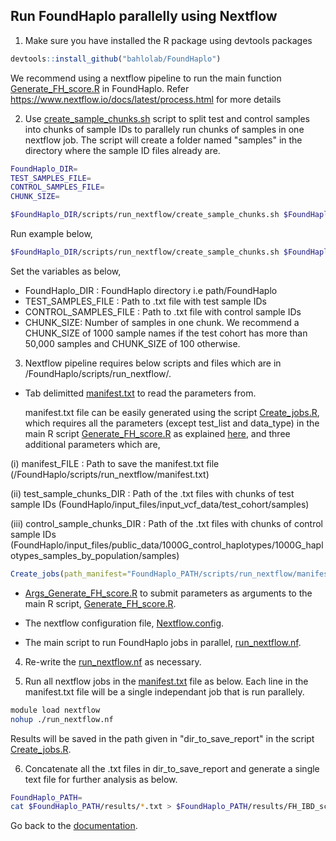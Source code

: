 ## Run FoundHaplo parallelly using Nextflow

1. Make sure you have installed the R package using devtools packages

```R
devtools::install_github("bahlolab/FoundHaplo")
```

We recommend using a nextflow pipeline to run the main function [Generate_FH_score.R](https://github.com/bahlolab/FoundHaplo/blob/main/R/Generate_FH_score.R) in FoundHaplo. Refer https://www.nextflow.io/docs/latest/process.html for more details

2. Use [create_sample_chunks.sh](https://github.com/bahlolab/FoundHaplo/blob/main/scripts/run_nextflow/create_sample_chunks.sh) script to split test and control samples into chunks of sample IDs to parallely run chunks of samples in one nextflow job. The script will create a folder named "samples" in the directory where the sample ID files already are. 

```bash
FoundHaplo_DIR=
TEST_SAMPLES_FILE=
CONTROL_SAMPLES_FILE=
CHUNK_SIZE=

$FoundHaplo_DIR/scripts/run_nextflow/create_sample_chunks.sh $FoundHaplo_DIR $TEST_SAMPLES_FILE $CONTROL_SAMPLES_FILE $CHUNK_SIZE
```
Run example below,

```bash
$FoundHaplo_DIR/scripts/run_nextflow/create_sample_chunks.sh $FoundHaplo_DIR $FoundHaplo_DIR/input_files/input_vcf_data/test_cohort/samples.txt $FoundHaplo_DIR/input_files/public_data/1000G_control_haplotypes/1000G_haplotypes_samples_by_population/EUR.txt 100
```

Set the variables as below,

* FoundHaplo_DIR : FoundHaplo directory i.e path/FoundHaplo
* TEST_SAMPLES_FILE : Path to .txt file with test sample IDs 
* CONTROL_SAMPLES_FILE :  Path to .txt file with control sample IDs 
* CHUNK_SIZE: Number of samples in one chunk. We recommend a CHUNK_SIZE of 1000 sample names if the test cohort has more than 50,000 samples and CHUNK_SIZE of 100 otherwise.

3. Nextflow pipeline requires below scripts and files which are in /FoundHaplo/scripts/run_nextflow/.

* Tab delimitted [manifest.txt](https://github.com/bahlolab/FoundHaplo/blob/main/scripts/run_nextflow/manifest.txt) to read the parameters from.

  manifest.txt file can be easily generated using the script [Create_jobs.R](https://github.com/bahlolab/FoundHaplo/blob/main/scripts/run_nextflow/Create_jobs.R), which requires all the parameters (except test_list and data_type) in the main R script [Generate_FH_score.R](https://github.com/bahlolab/FoundHaplo/blob/main/R/Generate_FH_score.R) as explained [here](https://github.com/bahlolab/FoundHaplo/blob/main/Documentation/Parameters%20in%20the%20algorithm.md), and three additional parameters which are,

(i) manifest_FILE : Path to save the manifest.txt file (/FoundHaplo/scripts/run_nextflow/manifest.txt)

(ii) test_sample_chunks_DIR : Path of the .txt files with chunks of test sample IDs (FoundHaplo/input_files/input_vcf_data/test_cohort/samples)

(iii) control_sample_chunks_DIR : Path of the .txt files with chunks of control sample IDs (FoundHaplo/input_files/public_data/1000G_control_haplotypes/1000G_haplotypes_samples_by_population/samples)

```R
Create_jobs(path_manifest="FoundHaplo_PATH/scripts/run_nextflow/manifest.txt",path_test_sample_chunks="FoundHaplo_PATH/input_files/input_vcf_data/test_cohort/samples",path_control_sample_chunks="FoundHaplo_PATH/input_files/public_data/1000G_control_haplotypes/1000G_haplotypes_samples_by_population/samples",DCV="FAME1.chr8.119379052",minor_allele_cutoff=0,imputation_quality_score_cutoff_test=0,frequency_type="EUR",dir_geneticMap="FoundHaplo_PATH/input_files/public_data/genetic_map_HapMapII_GRCh37",dir_disease_files="FoundHaplo_PATH/input_files/input_vcf_data/disease_haplotypes",test_file="FoundHaplo_PATH/input_files/input_vcf_data/test_cohort/imputed_phased_FAME1_test_cohort.snp.0.98.sample.0.98.chr8.vcf.gz.imputed.trimmed.vcf.gz",test_name="example_test",dir_controls_file="FoundHaplo_PATH/input_files/public_data/1000G_control_haplotypes/1000G_haplotypes_by_variant/EUR",dir_to_save_report="FoundHaplo_PATH/results",dir_TEMP="FoundHaplo_PATH/temp")
```

* [Args_Generate_FH_score.R](https://github.com/bahlolab/FoundHaplo/blob/main/scripts/run_nextflow/Args_Generate_FH_score.R) to submit parameters as arguments to the main R script, [Generate_FH_score.R](https://github.com/bahlolab/FoundHaplo/blob/main/R/Generate_FH_score.R). 

* The nextflow configuration file, [Nextflow.config](https://github.com/bahlolab/FoundHaplo/blob/main/scripts/run_nextflow/nextflow.config).
* The main script to run FoundHaplo jobs in parallel, [run_nextflow.nf](https://github.com/bahlolab/FoundHaplo/blob/main/scripts/run_nextflow/run_nextflow.nf).

4. Re-write the [run_nextflow.nf](https://github.com/bahlolab/FoundHaplo/blob/main/scripts/run_nextflow/run_nextflow.nf) as necessary.

5. Run all nextflow jobs in the [manifest.txt](https://github.com/bahlolab/FoundHaplo/blob/main/scripts/run_nextflow/manifest.txt) file as below. Each line in the manifest.txt file will be a single independant job that is run parallely.
```bash
module load nextflow
nohup ./run_nextflow.nf
```

Results will be saved in the path given in "dir_to_save_report" in the script [Create_jobs.R](https://github.com/bahlolab/FoundHaplo/blob/main/scripts/run_nextflow/Create_jobs.R).

6. Concatenate all the .txt files in dir_to_save_report and generate a single text file for further analysis as below.

```bash
FoundHaplo_PATH=
cat $FoundHaplo_PATH/results/*.txt > $FoundHaplo_PATH/results/FH_IBD_scores/results.txt 
```

Go back to the [documentation](https://github.com/bahlolab/FoundHaplo/blob/main/Documentation/Guide%20to%20run%20FoundHaplo.md).
